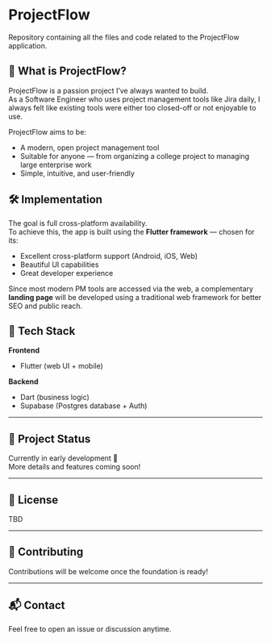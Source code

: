# ProjectFlow

Repository containing all the files and code related to the ProjectFlow application.

## 🚀 What is ProjectFlow?

ProjectFlow is a passion project I’ve always wanted to build.  
As a Software Engineer who uses project management tools like Jira daily, I always felt like existing tools were either too closed-off or not enjoyable to use.

ProjectFlow aims to be:
- A modern, open project management tool
- Suitable for anyone — from organizing a college project to managing large enterprise work
- Simple, intuitive, and user-friendly

## 🛠 Implementation

The goal is full cross-platform availability.  
To achieve this, the app is built using the **Flutter framework** — chosen for its:

- Excellent cross-platform support (Android, iOS, Web)
- Beautiful UI capabilities
- Great developer experience

Since most modern PM tools are accessed via the web, a complementary **landing page** will be developed using a traditional web framework for better SEO and public reach.

## 🧱 Tech Stack

**Frontend**
- Flutter (web UI + mobile)

**Backend**
- Dart (business logic)
- Supabase (Postgres database + Auth)

---

## 📌 Project Status
Currently in early development 🚧  
More details and features coming soon!

---

## 📝 License
TBD

---

## 🤝 Contributing
Contributions will be welcome once the foundation is ready!

---

## 📬 Contact
Feel free to open an issue or discussion anytime.
